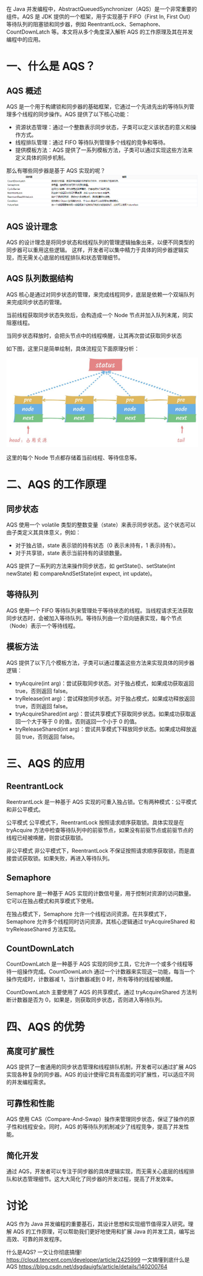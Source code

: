 
在 Java 并发编程中，AbstractQueuedSynchronizer（AQS）是一个非常重要的组件。AQS 是 JDK 提供的一个框架，用于实现基于 FIFO（First In, First Out）等待队列的阻塞锁和同步器，例如 ReentrantLock、Semaphore、CountDownLatch 等。本文将从多个角度深入解析 AQS 的工作原理及其在并发编程中的应用。

# 一、什么是 AQS？
## AQS 概述
AQS 是一个用于构建锁和同步器的基础框架，它通过一个先进先出的等待队列管理多个线程的同步操作。AQS 提供了以下核心功能：

* 资源状态管理：通过一个整数表示同步状态，子类可以定义该状态的意义和操作方式。
* 线程排队管理：通过 FIFO 等待队列管理多个线程的竞争和等待。
* 提供模板方法：AQS 提供了一系列模板方法，子类可以通过实现这些方法来定义具体的同步机制。


那么有哪些同步器是基于 AQS 实现的呢？
![图片3](../../src/main/resources/static/image/base/AQS_impl.png)

## AQS 设计理念
AQS 的设计理念是将同步状态和线程队列的管理逻辑抽象出来，以便不同类型的同步器可以重用这些逻辑。
这样，开发者可以集中精力于具体的同步器逻辑实现，而无需关心底层的线程排队和状态管理细节。

## AQS 队列数据结构
AQS 核心是通过对同步状态的管理，来完成线程同步，底层是依赖一个双端队列来完成同步状态的管理。

当前线程获取同步状态失败后，会构造成一个 Node 节点并加入队列末尾，同实阻塞线程。

当同步状态释放时，会把头节点中的线程唤醒，让其再次尝试获取同步状态

如下图，这里只是简单绘制，具体流程见下面原理分析：

![图片3](../../src/main/resources/static/image/base/AQS_data.png)

这里的每个 Node 节点都存储着当前线程、等待信息等。

# 二、AQS 的工作原理
## 同步状态
AQS 使用一个 volatile 类型的整数变量（state）来表示同步状态。这个状态可以由子类定义其具体意义，例如：

* 对于独占锁，state 表示锁的持有状态（0 表示未持有，1 表示持有）。
* 对于共享锁，state 表示当前持有的读锁数量。

AQS 提供了一系列的方法来操作同步状态，如 getState()、setState(int newState) 和 compareAndSetState(int expect, int update)。

## 等待队列
AQS 使用一个 FIFO 等待队列来管理处于等待状态的线程。当线程请求无法获取同步状态时，会被加入等待队列。等待队列由一个双向链表实现，每个节点（Node）表示一个等待线程。

## 模板方法
AQS 提供了以下几个模板方法，子类可以通过覆盖这些方法来实现具体的同步器逻辑：

* tryAcquire(int arg)：尝试获取同步状态。对于独占模式，如果成功获取返回 true，否则返回 false。
* tryRelease(int arg)：尝试释放同步状态。对于独占模式，如果成功释放返回 true，否则返回 false。
* tryAcquireShared(int arg)：尝试共享模式下获取同步状态。如果成功获取返回一个大于等于 0 的值，否则返回一个小于 0 的值。
* tryReleaseShared(int arg)：尝试共享模式下释放同步状态。如果成功释放返回 true，否则返回 false。

# 三、AQS 的应用
## ReentrantLock
ReentrantLock 是一种基于 AQS 实现的可重入独占锁。它有两种模式：公平模式和非公平模式。

公平模式
公平模式下，ReentrantLock 按照请求顺序获取锁。具体实现是在 tryAcquire 方法中检查等待队列中的前驱节点，如果没有前驱节点或前驱节点的线程已经被唤醒，则尝试获取锁。

非公平模式
非公平模式下，ReentrantLock 不保证按照请求顺序获取锁，而是直接尝试获取锁。如果失败，再进入等待队列。

## Semaphore
Semaphore 是一种基于 AQS 实现的计数信号量，用于控制对资源的访问数量。它可以在独占模式和共享模式下使用。

在独占模式下，Semaphore 允许一个线程访问资源。在共享模式下，Semaphore 允许多个线程同时访问资源，其核心逻辑通过 tryAcquireShared 和 tryReleaseShared 方法实现。

## CountDownLatch
CountDownLatch 是一种基于 AQS 实现的同步工具，它允许一个或多个线程等待一组操作完成。CountDownLatch 通过一个计数器来实现这一功能，每当一个操作完成时，计数器减 1，当计数器减到 0 时，所有等待的线程被唤醒。

CountDownLatch 主要使用了 AQS 的共享模式，通过 tryAcquireShared 方法判断计数器是否为 0，如果是，则获取同步状态，否则进入等待队列。

# 四、AQS 的优势
## 高度可扩展性
AQS 提供了一套通用的同步状态管理和线程排队机制，开发者可以通过扩展 AQS 实现各种复杂的同步器。AQS 的设计使得它具有高度的可扩展性，可以适应不同的并发编程需求。

## 可靠性和性能
AQS 使用 CAS（Compare-And-Swap）操作来管理同步状态，保证了操作的原子性和线程安全。同时，AQS 的等待队列机制减少了线程竞争，提高了并发性能。

## 简化开发
通过 AQS，开发者可以专注于同步器的具体逻辑实现，而无需关心底层的线程排队和状态管理细节。这大大简化了同步器的开发过程，提高了开发效率。

# 讨论
AQS 作为 Java 并发编程的重要基石，其设计思想和实现细节值得深入研究。理解 AQS 的工作原理，可以帮助我们更好地使用和扩展 Java 的并发工具，编写出高效、可靠的并发程序。



什么是AQS? 一文让你彻底搞懂! https://cloud.tencent.com/developer/article/2425999
一文搞懂到底什么是 AQS https://blog.csdn.net/dsgdauigfs/article/details/140200764